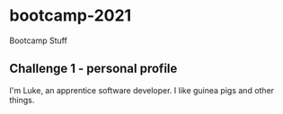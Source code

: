 # bootcamp-2021
Bootcamp Stuff

## Challenge 1 - personal profile

I'm Luke, an apprentice software developer. I like guinea pigs and other things.
